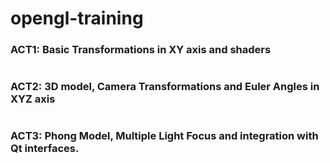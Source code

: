 # opengl-training

<h3> ACT1: Basic Transformations in XY axis and shaders </h3>

# 

<h3> ACT2: 3D model, Camera Transformations and Euler Angles in XYZ axis </h3>

#

<h3> ACT3: Phong Model, Multiple Light Focus and integration with Qt interfaces. </h3>

# 
